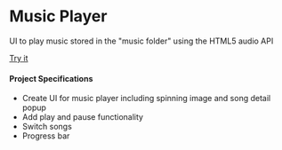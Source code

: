 # Music Player
UI to play music stored in the "music folder" using the HTML5 audio API

[Try it](https://katsuragawaa.github.io/music-player/)

#### Project Specifications
* Create UI for music player including spinning image and song detail popup
* Add play and pause functionality
* Switch songs
* Progress bar
